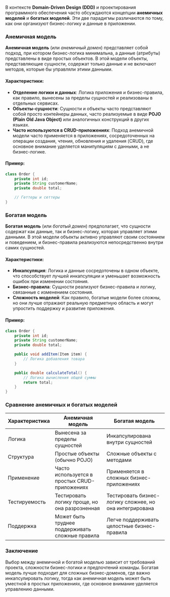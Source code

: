 В контексте **Domain-Driven Design (DDD)** и проектирования программного обеспечения часто обсуждаются концепции **анемичных моделей** и **богатых моделей**. Эти две парадигмы различаются по тому, как они организуют бизнес-логику и данные в приложении.

### Анемичная модель

**Анемичная модель** (или *анемичный домен*) представляет собой подход, при котором бизнес-логика минимальна, а данные (атрибуты) представлены в виде простых объектов. В этой модели объекты, представляющие сущности, содержат только данные и не включают методов, которые бы управляли этими данными.

#### Характеристики:
- **Отделение логики и данных**: Логика приложения и бизнес-правила, как правило, вынесены за пределы сущностей и реализованы в отдельных сервисах.
- **Объекты-сущности**: Сущности и объекты часто представляют собой просто контейнеры данных, часто реализуемые в виде **POJO (Plain Old Java Object)** или аналогичных конструкций в других языках.
- **Часто используются в CRUD-приложениях**: Подход анемичной модели часто применяется в приложениях, сосредоточенных на операции создания, чтения, обновления и удаления (CRUD), где основное внимание уделяется манипуляциям с данными, а не бизнес-логике.

#### Пример:
```java
class Order {
    private int id;
    private String customerName;
    private double total;

    // Геттеры и сеттеры
}
```

### Богатая модель

**Богатая модель** (или *богатый домен*) предполагает, что сущности содержат как данные, так и бизнес-логику, которая управляет этими данными. В этой модели объекты активно управляют своим состоянием и поведением, и бизнес-правила реализуются непосредственно внутри самих сущностей.

#### Характеристики:
- **Инкапсуляция**: Логика и данные сосредоточены в одном объекте, что способствует лучшей инкапсуляции и уменьшает возможность ошибок при изменении состояния.
- **Бизнес-правила**: Сущности реализуют бизнес-правила и логику, связанные с изменением состояния.
- **Сложность моделей**: Как правило, богатые модели более сложны, но они лучше отражают реальную предметную область и могут упростить поддержку и развитие приложения.

#### Пример:
```java
class Order {
    private int id;
    private String customerName;
    private double total;

    public void addItem(Item item) {
        // Логика добавления товара
    }

    public double calculateTotal() {
        // Логика вычисления общей суммы
        return total;
    }
}
```

### Сравнение анемичных и богатых моделей

| Характеристика           | Анемичная модель                               | Богатая модель                                 |
|--------------------------|------------------------------------------------|------------------------------------------------|
| Логика                   | Вынесена за пределы сущностей                  | Инкапсулирована внутри сущностей               |
| Структура                | Простые объекты (обычно POJO)                  | Сложные объекты с методами                     |
| Применение               | Часто используется в простых CRUD-приложениях  | Применяется в сложных бизнес-приложениях       |
| Тестируемость            | Тестировать логику проще, но она разрозненная  | Тестировать бизнес-логику сложнее, но она интегрирована |
| Поддержка                | Может быть труднее поддерживать сложные правила | Легче поддерживать целостные бизнес-правила    |

### Заключение

Выбор между анемичной и богатой моделью зависит от требований проекта, сложности бизнес-логики и предпочтений команды. Богатая модель лучше подходит для сложных бизнес-доменов, где важно инкапсулировать логику, тогда как анемичная модель может быть уместной в простых приложениях, где основное внимание уделяется управлению данными.